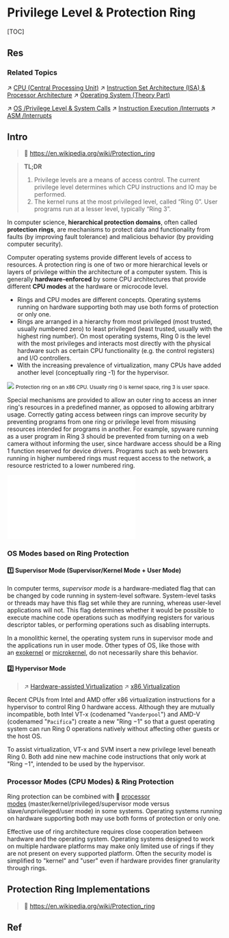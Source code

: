 # Privilege Level & Protection Ring

[TOC]



## Res
### Related Topics
↗ [CPU (Central Processing Unit)](../../Computer%20Microarchitectures%20(Computer%20Organization)%20&%20von%20Neumann%20Model/Computer%20Processors%20&%20Logic%20Chips/Microprocessors%20Unit%20(MPU)/CPU%20(Central%20Processing%20Unit)/CPU%20(Central%20Processing%20Unit).md)
↗ [Instruction Set Architecture (ISA) & Processor Architecture](../Instruction%20Set%20Architecture%20(ISA)%20&%20Processor%20Architecture.md)
↗ [Operating System (Theory Part)](../../../Operating%20System%20(Theory%20Part)/Operating%20System%20(Theory%20Part).md)

↗ [OS /Privilege Level & System Calls](../../../Operating%20System%20(Theory%20Part)/OS%20Processes%20Management%20(CPU%20+%20Main%20Memory%20Resource)/📌%20Processes%20Description%20&%20Control/System%20Calls.md)
↗ [Instruction Execution /Interrupts](../../../../🛣️%20Program%20Execution%20&%20Compilation%20System/🧙🏿‍♀️%20Execution%20(Runtime)/Instruction%20Execution/Interrupts.md)
↗ [ASM /Interrupts](../../../../👩‍💻%20Programming%20Methodology%20and%20Languages/ASM%20(Assembly%20Languages)/x86%20ISA%20Based%20ASM/⚡️%20ASM%20Advance/Interrupts/Interrupts.md)



## Intro
> 🔗 https://en.wikipedia.org/wiki/Protection_ring

> **TL;DR**
> 1. Privilege levels are a means of access control. The current privilege level determines which CPU instructions and IO may be performed.
> 2. The kernel runs at the most privileged level, called “Ring 0”. User programs run at a lesser level, typically “Ring 3”.

In computer science, **hierarchical protection domains**, often called **protection rings**, are mechanisms to protect data and functionality from faults (by improving fault tolerance) and malicious behavior (by providing computer security).

Computer operating systems provide different levels of access to resources. A protection ring is one of two or more hierarchical levels or layers of privilege within the architecture of a computer system. This is generally **hardware-enforced** by some CPU architectures that provide different **CPU modes** at the hardware or microcode level.
- Rings and CPU modes are different concepts. Operating systems running on hardware supporting both may use both forms of protection or only one.
- Rings are arranged in a hierarchy from most privileged (most trusted, usually numbered zero) to least privileged (least trusted, usually with the highest ring number). On most operating systems, Ring 0 is the level with the most privileges and interacts most directly with the physical hardware such as certain CPU functionality (e.g. the control registers) and I/O controllers. 
- With the increasing prevalence of virtualization, many CPUs have added another level (conceptually ring -1) for the hypervisor.

![](../../../../../../../Assets/Pics/Pasted%20image%2020240217173550.png)
<small>Protection ring on an x86 CPU. Usually ring 0 is kernel space, ring 3 is user space.</small>

Special mechanisms are provided to allow an outer ring to access an inner ring's resources in a predefined manner, as opposed to allowing arbitrary usage. Correctly gating access between rings can improve security by preventing programs from one ring or privilege level from misusing resources intended for programs in another. For example, spyware running as a user program in Ring 3 should be prevented from turning on a web camera without informing the user, since hardware access should be a Ring 1 function reserved for device drivers. Programs such as web browsers running in higher numbered rings must request access to the network, a resource restricted to a lower numbered ring.

![protection_ring.excalidraw | 800](../../../../../../Assets/Illustrations/Computer%20System/protection_ring.excalidraw.md)


### OS Modes based on Ring Protection
#### 1️⃣ Supervisor Mode (Supervisor/Kernel Mode + User Mode)
In computer terms, _supervisor mode_ is a hardware-mediated flag that can be changed by code running in system-level software. System-level tasks or threads may have this flag set while they are running, whereas user-level applications will not. This flag determines whether it would be possible to execute machine code operations such as modifying registers for various descriptor tables, or performing operations such as disabling interrupts.

In a monolithic kernel, the operating system runs in supervisor mode and the applications run in user mode. Other types of OS, like those with an [exokernel](https://en.wikipedia.org/wiki/Exokernel "Exokernel") or [microkernel](https://en.wikipedia.org/wiki/Microkernel "Microkernel"), do not necessarily share this behavior.
#### 2️⃣ Hypervisor Mode
> ↗ [Hardware-assisted Virtualization](../../../🚀%20Virtualization%20Theory/Hardware%20Level%20Virtualization%20(Hypervisors)/📌%20Hardware-assisted%20Virtualization/Hardware-assisted%20Virtualization.md)
> ↗ [x86 Virtualization](../../../🚀%20Virtualization%20Theory/Hardware%20Level%20Virtualization%20(Hypervisors)/📌%20Hardware-assisted%20Virtualization/CPU-assisted%20Virtualization/x86%20Virtualization/x86%20Virtualization.md)

Recent CPUs from Intel and AMD offer x86 virtualization instructions for a hypervisor to control Ring 0 hardware access. Although they are mutually incompatible, both Intel VT-x (codenamed "`Vanderpool`") and AMD-V (codenamed "`Pacifica`") create a new "Ring −1" so that a guest operating system can run Ring 0 operations natively without affecting other guests or the host OS.

To assist virtualization, VT-x and SVM insert a new privilege level beneath Ring 0. Both add nine new machine code instructions that only work at "Ring −1", intended to be used by the hypervisor.


### Processor Modes (CPU Modes) & Ring Protection
Ring protection can be combined with 🔗 [processor modes](https://en.wikipedia.org/wiki/Processor_modes "Processor modes") (master/kernel/privileged/supervisor mode versus slave/unprivileged/user mode) in some systems. Operating systems running on hardware supporting both may use both forms of protection or only one.

Effective use of ring architecture requires close cooperation between hardware and the operating system. Operating systems designed to work on multiple hardware platforms may make only limited use of rings if they are not present on every supported platform. Often the security model is simplified to "kernel" and "user" even if hardware provides finer granularity through rings.



## Protection Ring Implementations
> 🔗 https://en.wikipedia.org/wiki/Protection_ring



## Ref

